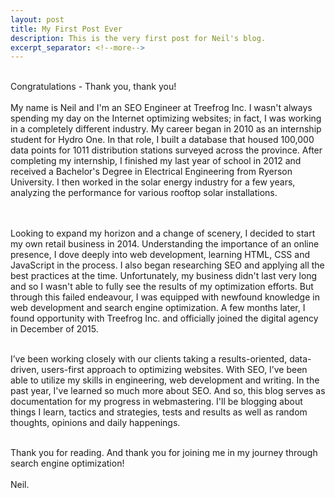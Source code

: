 ```yaml
---
layout: post
title: My First Post Ever
description: This is the very first post for Neil's blog.
excerpt_separator: <!--more-->
---
```

  <br>Congratulations - Thank you, thank you!
  <br>
  <br>My name is Neil and I'm an SEO Engineer at Treefrog Inc. I wasn't always spending my day on the Internet optimizing websites; in fact, I was working in a completely different industry. My career began in 2010 as an internship student for Hydro One. In that role, I built a database that housed 100,000 data points for 1011 distribution stations surveyed across the province. After completing my internship, I finished my last year of school in 2012 and received a Bachelor's Degree in Electrical Engineering from Ryerson University. I then worked in the solar energy industry for a few years, analyzing the performance for various rooftop solar installations. 
  <!--more-->
  <br/>
  <br>Looking to expand my horizon and a change of scenery, I decided to start my own retail business in 2014. Understanding the importance of an online presence, I dove deeply into web development, learning HTML, CSS and JavaScript in the process. I also began researching SEO and applying all the best practices at the time. Unfortunately, my business didn't last very long and so I wasn't able to fully see the results of my optimization efforts. But through this failed endeavour, I was equipped with newfound knowledge in web development and search engine optimization. A few months later, I found opportunity with Treefrog Inc. and officially joined the digital agency in December of 2015.

  <br> I’ve been working closely with our clients taking a results-oriented, data-driven, users-first approach to optimizing websites. With SEO, I’ve been able to utilize my skills in engineering, web development and writing. In the past year, I've learned so much more about SEO. And so, this blog serves as documentation for my progress in webmastering. I'll be blogging about things I learn, tactics and strategies, tests and results as well as random thoughts, opinions and daily happenings.

  <br>Thank you for reading. And thank you for joining me in my journey through search engine optimization!
  <br>
  <br>Neil.

